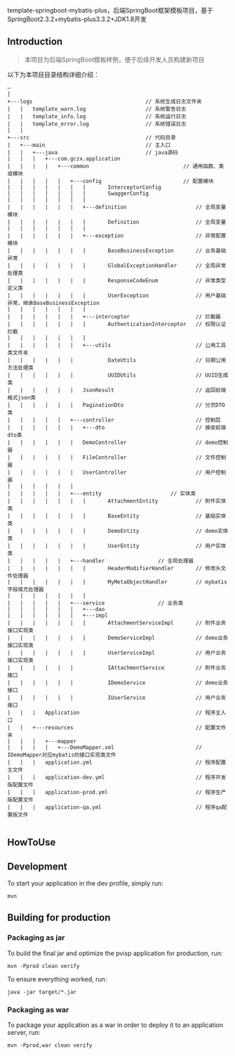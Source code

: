 template-springboot-mybatis-plus，后端SpringBoot框架模板项目，基于SpringBoot2.3.2+mybatis-plus3.3.2+JDK1.8开发

## Introduction
> 本项目为后端SpringBoot模板样例，便于后续开发人员构建新项目

以下为本项目目录结构详细介绍：

```
—
|
+---logs									// 系统生成日志文件夹
|	|	template_warn.log				    // 系统警告日志
|	|	template_info.log					// 系统运行日志
|	|	template_error.log				    // 系统错误日志
|	|
+---src										// 代码目录
|   +---main                                // 主入口
|   |   +---java                            // java源码
|   |   |   +---com.gczx.application
|   |   |   |   +---common								// 通用函数、类或模块
|   |   |   |   |   +---config							// 配置模块
|   |   |   |   |   |   |       InterceptorConfig
|   |   |   |   |   |   |       SwaggerConfig
|   |   |   |   |   |   |
|   |   |   |   |   |   +---definition						// 全局变量模块
|   |   |   |   |   |   |       Definition		            // 全局变量
|   |   |   |   |   |   |
|   |   |   |   |   |   +---exception						// 异常配置模块
|   |   |   |   |   |   |       BaseBusinessException		// 业务基础异常
|   |   |   |   |   |   |       GlobalExceptionHandler      // 全局异常处理类
|   |   |   |   |   |   |       ResponseCodeEnum            // 异常类型定义类
|   |   |   |   |   |   |       UserException               // 用户基础异常，继承BaseBusinessException
|   |   |   |   |   |   |
|   |   |   |   |   |   +---interceptor						// 拦截器
|   |   |   |   |   |   |       AuthenticationInterceptor   // 权限认证拦截
|   |   |   |   |   |   |
|   |   |   |   |   |   +---utils							// 公用工具类文件夹
|   |   |   |   |   |           DateUtils					// 日期公用方法处理类
|   |   |   |   |   |           UUIDUtils				    // UUID生成类
|   |   |   |   |   |   JsonResult                          // 返回前端格式json类
|   |   |   |   |   |   PaginationDto                       // 分页DTO类
|   |   |   |   |   +---controller							// 控制层
|   |   |   |   |   |   +---dto                             // 接收前端dto类
|   |   |   |   |   |   DemoController					    // demo控制器
|   |   |   |   |   |   FileController					    // 文件控制器
|   |   |   |   |   |   UserController					    // 用户控制器
|   |   |   |   |   |
|   |   |   |   |   +---entity  		            // 实体类
|   |   |   |   |   |   |       AttachmentEntity            // 附件实体类
|   |   |   |   |   |   |       BaseEntity                  // 基础实体类
|   |   |   |   |   |   |       DemoEntity                  // demo实体类
|   |   |   |   |   |   |       UserEntity                  // 用户实体类
|   |   |   |   |   +---handler  			    // 全局处理器
|   |   |   |   |   |   |       HeaderModifierHandler       // 修改头文件处理器
|   |   |   |   |   |   |       MyMetaObjectHandler         // mybatis字段填充处理器
|   |   |   |   |   |   |
|   |   |   |   |   +---service  			    // 业务类
|   |   |   |   |   |   +---dao
|   |   |   |   |   |   +---impl
|   |   |   |   |   |   |       AttachmentServiceImpl       // 附件业务接口实现类
|   |   |   |   |   |   |       DemoServiceImpl             // demo业务接口实现类
|   |   |   |   |   |   |       UserServiceImpl             // 用户业务接口实现类
|   |   |   |   |   |           IAttachmentService          // 附件业务接口
|   |   |   |   |   |           IDemoService                // demo业务接口
|   |   |   |   |   |           IUserService                // 用户业务接口
|   |   |   Application                                     // 程序主入口
|   |   +---resources                                       // 配置文件夹               
|   |   |   +---mapper
|   |   |   |   +---DemoMapper.xml                          // IDemoMapper对应mybatis的接口实现类文件
|   |   |   application.yml                                 // 程序配置主文件
|   |   |   application-dev.yml                             // 程序开发版配置文件
|   |   |   application-prod.yml                            // 程序生产版配置文件
|   |   |   application-qa.yml                              // 程序qa配置版文件
    
```

## HowToUse


## Development

To start your application in the dev profile, simply run:

    mvn

## Building for production

### Packaging as jar

To build the final jar and optimize the pvisp application for production, run:

    mvn -Pprod clean verify

To ensure everything worked, run:

    java -jar target/*.jar

### Packaging as war

To package your application as a war in order to deploy it to an application server, run:

    mvn -Pprod,war clean verify
